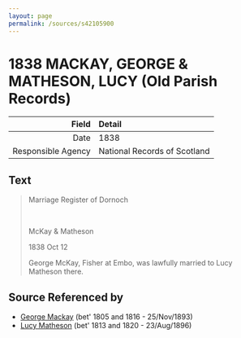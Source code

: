 ```yaml
---
layout: page
permalink: /sources/s42105900
---
```


# 1838 MACKAY, GEORGE  & MATHESON, LUCY (Old Parish Records)

Field | Detail
---:|:---
Date | 1838
Responsible Agency | National Records of Scotland

## Text

> Marriage Register of Dornoch
>
> <br/>
>
> McKay & Matheson
>
> 1838 Oct 12
>
> George McKay, Fisher at Embo, was lawfully married to Lucy Matheson there.
>

## Source Referenced by

* [George Mackay](../people/@33764614@-george-mackay-b1805~1816-d1893-11-25.md) (bet' 1805 and 1816 - 25/Nov/1893)
* [Lucy Matheson](../people/@67811996@-lucy-matheson-b1813~1820-d1896-8-23.md) (bet' 1813 and 1820 - 23/Aug/1896)
